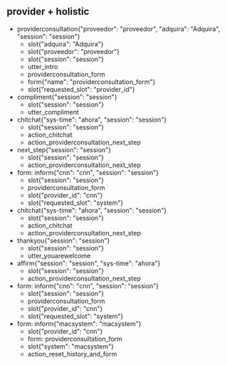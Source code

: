 ## provider + holistic
* providerconsultation{"proveedor": "proveedor", "adquira": "Adquira", "session": "session"}
    - slot{"adquira": "Adquira"}
    - slot{"proveedor": "proveedor"}
    - slot{"session": "session"}
    - utter_intro
    - providerconsultation_form
    - form{"name": "providerconsultation_form"}
    - slot{"requested_slot": "provider_id"}
* compliment{"session": "session"}
    - slot{"session": "session"}
    - utter_compliment
* chitchat{"sys-time": "ahora", "session": "session"}
    - slot{"session": "session"}
    - action_chitchat
    - action_providerconsultation_next_step
* next_step{"session": "session"}
    - slot{"session": "session"}
    - action_providerconsultation_next_step
* form: inform{"cnn": "cnn", "session": "session"}
    - slot{"session": "session"}
    - providerconsultation_form
    - slot{"provider_id": "cnn"}
    - slot{"requested_slot": "system"}
* chitchat{"sys-time": "ahora", "session": "session"}
    - slot{"session": "session"}
    - action_chitchat
    - action_providerconsultation_next_step
* thankyou{"session": "session"}
    - slot{"session": "session"}
    - utter_youarewelcome
* affirm{"session": "session", "sys-time": "ahora"}
    - slot{"session": "session"}
    - action_providerconsultation_next_step
* form: inform{"cnn": "cnn", "session": "session"}
    - slot{"session": "session"}
    - providerconsultation_form
    - slot{"provider_id": "cnn"}
    - slot{"requested_slot": "system"}
* form: inform{"macsystem": "macsystem"}
    - slot{"provider_id": "cnn"}
    - form: providerconsultation_form
    - slot{"system": "macsystem"}
    - action_reset_history_and_form